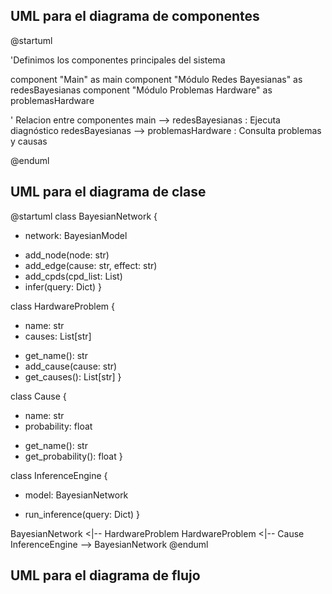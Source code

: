 
## UML para el diagrama de componentes

@startuml

'Definimos los componentes principales del sistema

component "Main" as main
component "Módulo Redes Bayesianas" as redesBayesianas
component "Módulo Problemas Hardware" as problemasHardware

' Relacion entre componentes
main --> redesBayesianas : Ejecuta diagnóstico
redesBayesianas --> problemasHardware : Consulta problemas y causas

@enduml

## UML para el diagrama de clase

@startuml
class BayesianNetwork {
  - network: BayesianModel
  + add_node(node: str)
  + add_edge(cause: str, effect: str)
  + add_cpds(cpd_list: List)
  + infer(query: Dict)
}

class HardwareProblem {
  - name: str
  - causes: List[str]
  + get_name(): str
  + add_cause(cause: str)
  + get_causes(): List[str]
}

class Cause {
  - name: str
  - probability: float
  + get_name(): str
  + get_probability(): float
}

class InferenceEngine {
  - model: BayesianNetwork
  + run_inference(query: Dict)
}

BayesianNetwork <|-- HardwareProblem
HardwareProblem <|-- Cause
InferenceEngine --> BayesianNetwork
@enduml


## UML para el diagrama de flujo